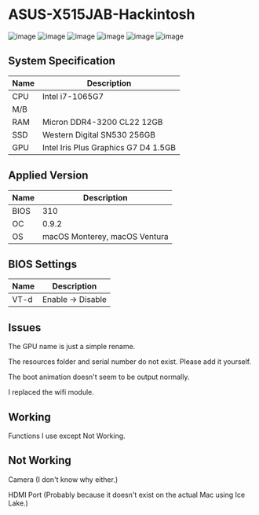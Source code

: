 # ASUS-X515JAB-Hackintosh
![image](https://github.com/yopoplay/ASUS-X515JAB-Hackintosh/assets/105102345/8d7b4274-9205-4f4f-ad7b-0e31e3309a64)
![image](https://github.com/yopoplay/ASUS-X515JAB-Hackintosh/assets/105102345/18311f80-c0ef-499f-92e4-80b469f21ba4)
![image](https://github.com/yopoplay/ASUS-X515JAB-Hackintosh/assets/105102345/778260d6-cb69-4bbc-a84e-80c2a1324d62)
![image](https://github.com/yopoplay/ASUS-X515JAB-Hackintosh/assets/105102345/8101c81f-94ec-472e-93f6-cbeb196ed839)
![image](https://github.com/yopoplay/ASUS-X515JAB-Hackintosh/assets/105102345/c09dd26e-eb1b-4a0a-b43e-6d966c29e49f)
![image](https://github.com/yopoplay/ASUS-X515JAB-Hackintosh/assets/105102345/0fc89889-64d4-498f-93ec-fa709dd345a8)

## System Specification
| Name | Description |
| - | - |
| CPU | Intel i7-1065G7 |
| M/B |  |
| RAM | Micron DDR4-3200 CL22 12GB |
| SSD | Western Digital SN530 256GB |
| GPU | Intel Iris Plus Graphics G7 D4 1.5GB |

## Applied Version
| Name | Description |
| - | - |
| BIOS | 310 |
| OC | 0.9.2 |
| OS | macOS Monterey, macOS Ventura |

## BIOS Settings
| Name | Description |
| - | - |
| VT-d | Enable -> Disable |

## Issues
The GPU name is just a simple rename.

The resources folder and serial number do not exist. Please add it yourself.

The boot animation doesn't seem to be output normally.

I replaced the wifi module.

## Working
Functions I use except Not Working.

## Not Working
Camera (I don't know why either.)

HDMI Port (Probably because it doesn't exist on the actual Mac using Ice Lake.)
